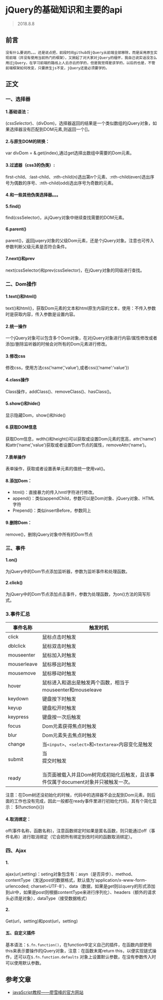 # jQuery的基础知识和主要的api
> 2018.8.8
## 前言 
    没有什么要说的。。。还是说点把，前段时间github将jQuery从前端全部移除，而是采用原生实现前端（并没有使用当前热门的框架），又掀起了对大家对jQuery的缅怀，我自己说实话没怎么用过jQuery，在学习前端的路线上人云亦云的学的，但是我觉得是该学的，以后的也是，不管前端框架如何改变，只要原生js不变，jQuery还是必须要学的。
## 正文
### 一、选择器
#### 1.基础语法：
$(cssSelector)、$(divDom)，选择器返回的结果是一个类似数组的jQuery对象，如果选择器没有匹配到DOM元素,则返回一个[]。
#### 2.与原生DOM的转换：
var divDom = &.get(index),通过get选择出数组中需要的Dom元素。
#### 3.过滤器（css3的伪类）:
first-child、:last-child、:nth-child(n)选出第n个元素、:nth-child(even)选出序号为偶数的序号、:nth-child(odd)选出序号为奇数的元素。
#### 4.和一些其他伪类选择器。。。
#### 5.find()
find(cssSelector)，从jQuery对象中继续查找需要的DOM元素。
#### 6.parent()
parent()，返回juqery对象的父级Dom元素，还是个jQuery对象。注意也可传入参数判断父级元素是否符合条件。
#### 7.next()和prev
next(cssSelector)和prev(cssSelector)，在jQuery对象的同级进行查找。
### 二、Dom操作
#### 1.text()和html()
text()和html()，获取Dom元素的文本和html原生内容的文本，使用：不传入参数时是获取内容，传入参数是设置内容。
#### 2.统一操作
一个jQuery对象可以包含多个Dom对象，在对jQuery对象进行内容/属性修改或者添加/删除监听器的时候会对所有的Dom元素进行修改。
#### 3.修改css
修改css，使用方法css(‘name’,’value’),或者css({‘name’:’value’})
#### 4.class操作
Class操作，addClass()、removeClass()、hasClass()。
#### 5.show()和hide()
显示隐藏Dom，show()和hide()
#### 6.获取DOM信息
获取Dom信息，wdth()和height()可以获取或设置Dom元素的宽高，attr(‘name’)和attr(‘name’,’value’)获取或者设置Dom节点的属性，removeAttr(‘name’)。
#### 7.表单操作
表单操作，获取或者设置表单元素的值统一使用val()。
#### 8.添加Dom：
- html()：直接暴力的传入hmtl字符进行修改。
- append()：类似appendChild，参数可以是Dom对象、jQuery对象、HTML字符
- Prepend()：类似insertBefore，参数同上
#### 9.删除Dom：
remove()，删除jQuery对象中所有的Dom节点
### 三、事件
#### 1.on()
为jQuery中的Dom节点添加监听器，参数为监听事件和处理函数。
#### 2.click()
为jQuery中的Dom节点添加点击事件，参数为处理函数，为on()方法的简写形式。
### 3.事件汇总
事件名称 | 触发时机
--- | ---
click | 鼠标点击时触发
dblclick | 鼠标双击时触发
mouseenter | 鼠标加入时触发
mouserleave | 鼠标移出时触发
mousemove | 鼠标移动时触发
hover | 鼠标进入和退出是触发两个函数，相当于mouseenter和mouseleave
keydown | 键盘按下时触发
keyup | 键盘松开时触发
keypress | 键盘按一次后触发
focus | Dom元素获得焦点时触发
blur | Dom元素失去焦点时触发
change | 当`<input>`、`<select>`和`<textarea>`内容变化是触发
submit | 当<form>提交时触发
ready | 当页面被载入并且Dom树完成初始化后触发，且该事件仅属于document对象并只被触发一次。

注意：在Dom树还没初始化的时候，代码中的选择器不会比配到Dom元素，则后面的工作也没有完成，因此一般都在ready事件里进行初始化代码，其有个简化显示：
$(function(){})
#### 4.取消绑定：
off(事件名称，函数名称)，注意函数绑定时如果是匿名函数，则只能通过off（事件名称）进行取消绑定（它会把所有绑定到改时间的函数取消绑定）。
### 四、Ajax
#### 1.
ajax(url,setting)：seting对象包含有：asyn（是否异步）、method、contentType（发送post的数据格式，默认值为'application/x-www-form-urlencoded; charset=UTF-8'）、data（数据，如果是get则以query的形式添加到ulr中，如果是post则根据contentType来进行序列化）、headers（额外的请求头必须是对象），dataType（接受数据格式）
#### 2.
Get(url，setting)和post(url，setting)
#### 五、自定义插件
基本语法：`$.fn.function()`，在function中定义自己的插件，在函数内部使用this来表示要操作的jQuery对象，注意：在函数末尾return this，以便实现链式操作，还可以在`$.fn.function.defaults` 对象上设置默认参数，在没有参数传入时可以使用默认参数。
## 参考文章
- [javaScript教程——廖雪峰的官方网站](https://www.liaoxuefeng.com/wiki/001434446689867b27157e896e74d51a89c25cc8b43bdb3000/0014344992519683bcfa2e33760462fb5db8eb9430924be000)
